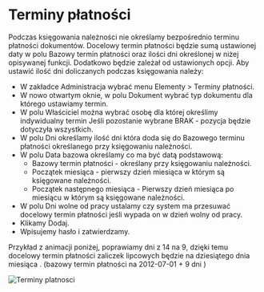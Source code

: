 # Terminy płatności

Podczas księgowania należności nie określamy bezpośrednio terminu płatności dokumentów. Docelowy termin płatności będzie sumą ustawionej daty w polu Bazowy termin płatności oraz ilości dni określonej w niżej opisywanej funkcji. Dodatkowo będzie zależał od ustawionych opcji.  Aby ustawić ilość dni doliczanych podczas księgowania należy:

- W zakładce Administracja wybrać menu Elementy > Terminy płatności.
- W nowo otwartym oknie, w polu Dokument wybrać typ dokumentu dla którego ustawiamy termin.
- W polu Właściciel można wybrać osobę dla której określimy indywidualny termin Jeśli pozostanie wybrane BRAK - pozycja będzie dotyczyła wszystkich.
- W polu Dni określamy ilość dni która doda się do Bazowego terminu płatności określanego przy księgowaniu należności.
- W polu Data bazowa określamy co ma być datą podstawową:
  - Bazowy termin płatności - określany przy księgowaniu należności.
  - Początek miesiąca - pierwszy dzień miesiąca w którym są księgowane należności.
  - Początek następnego miesiąca - Pierwszy dzień miesiąca po miesiącu w którym są księgowane należności.
- W polu Dni wolne od pracy ustalamy czy system ma przesuwać docelowy termin płatności jeśli wypada on w dzień wolny od pracy.
- Klikamy Dodaj.
- Wpisujemy hasło i zatwierdzamy.

Przykład z animacji poniżej, poprawiamy dni z 14 na 9, dzięki temu docelowy termin płatności zaliczek lipcowych będzie na dziesiątego dnia miesiąca . (bazowy termin płatności na 2012-07-01 + 9 dni )

![Terminy platnosci](tp.gif)
